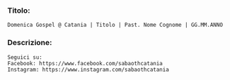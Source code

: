 ### Titolo:

    Domenica Gospel @ Catania | Titolo | Past. Nome Cognome | GG.MM.ANNO

### Descrizione:

    Seguici su:
    Facebook: https://www.facebook.com/sabaothcatania
    Instagram: https://www.instagram.com/sabaothcatania

